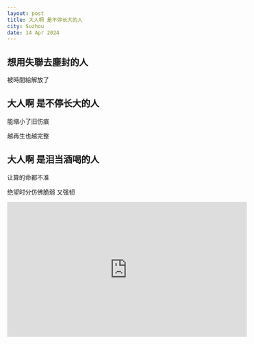 ```yaml
---
layout: post
title: 大人啊 是不停长大的人
city: Suzhou
date: 14 Apr 2024
---
```


## 想用失聯去塵封的人

被時間給解放了

## 大人啊 是不停长大的人

能缩小了旧伤痕

越再生也越完整

## 大人啊 是泪当酒喝的人

让算的命都不准

绝望时分仿佛脆弱 又强韧

<iframe width="560" height="315" src="https://www.youtube.com/embed/Lh_pbcAxhhU?si=h24KOWzmaE4mMzmF" title="YouTube video player" frameborder="0" allow="accelerometer; autoplay; clipboard-write; encrypted-media; gyroscope; picture-in-picture; web-share" referrerpolicy="strict-origin-when-cross-origin" allowfullscreen></iframe>
